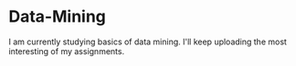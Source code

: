 # Data-Mining
I am currently studying basics of data mining. I'll keep uploading the most interesting of my assignments.

